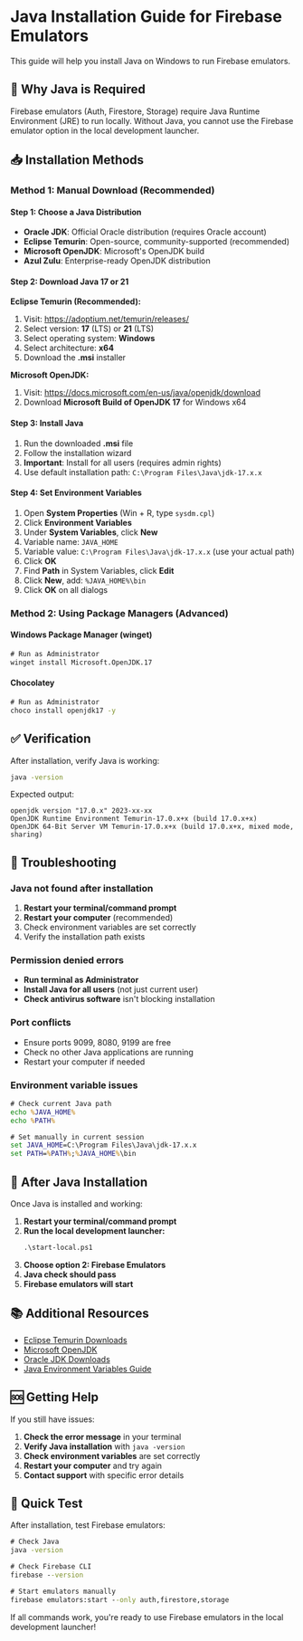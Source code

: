 # Java Installation Guide for Firebase Emulators

This guide will help you install Java on Windows to run Firebase emulators.

## 🚨 Why Java is Required

Firebase emulators (Auth, Firestore, Storage) require Java Runtime Environment (JRE) to run locally. Without Java, you cannot use the Firebase emulator option in the local development launcher.

## 📥 Installation Methods

### Method 1: Manual Download (Recommended)

#### Step 1: Choose a Java Distribution
- **Oracle JDK**: Official Oracle distribution (requires Oracle account)
- **Eclipse Temurin**: Open-source, community-supported (recommended)
- **Microsoft OpenJDK**: Microsoft's OpenJDK build
- **Azul Zulu**: Enterprise-ready OpenJDK distribution

#### Step 2: Download Java 17 or 21
**Eclipse Temurin (Recommended):**
1. Visit: https://adoptium.net/temurin/releases/
2. Select version: **17** (LTS) or **21** (LTS)
3. Select operating system: **Windows**
4. Select architecture: **x64**
5. Download the **.msi** installer

**Microsoft OpenJDK:**
1. Visit: https://docs.microsoft.com/en-us/java/openjdk/download
2. Download **Microsoft Build of OpenJDK 17** for Windows x64

#### Step 3: Install Java
1. Run the downloaded **.msi** file
2. Follow the installation wizard
3. **Important**: Install for all users (requires admin rights)
4. Use default installation path: `C:\Program Files\Java\jdk-17.x.x`

#### Step 4: Set Environment Variables
1. Open **System Properties** (Win + R, type `sysdm.cpl`)
2. Click **Environment Variables**
3. Under **System Variables**, click **New**
4. Variable name: `JAVA_HOME`
5. Variable value: `C:\Program Files\Java\jdk-17.x.x` (use your actual path)
6. Click **OK**
7. Find **Path** in System Variables, click **Edit**
8. Click **New**, add: `%JAVA_HOME%\bin`
9. Click **OK** on all dialogs

### Method 2: Using Package Managers (Advanced)

#### Windows Package Manager (winget)
```cmd
# Run as Administrator
winget install Microsoft.OpenJDK.17
```

#### Chocolatey
```cmd
# Run as Administrator
choco install openjdk17 -y
```

## ✅ Verification

After installation, verify Java is working:

```cmd
java -version
```

Expected output:
```
openjdk version "17.0.x" 2023-xx-xx
OpenJDK Runtime Environment Temurin-17.0.x+x (build 17.0.x+x)
OpenJDK 64-Bit Server VM Temurin-17.0.x+x (build 17.0.x+x, mixed mode, sharing)
```

## 🔧 Troubleshooting

### Java not found after installation
1. **Restart your terminal/command prompt**
2. **Restart your computer** (recommended)
3. Check environment variables are set correctly
4. Verify the installation path exists

### Permission denied errors
- **Run terminal as Administrator**
- **Install Java for all users** (not just current user)
- **Check antivirus software** isn't blocking installation

### Port conflicts
- Ensure ports 9099, 8080, 9199 are free
- Check no other Java applications are running
- Restart your computer if needed

### Environment variable issues
```cmd
# Check current Java path
echo %JAVA_HOME%
echo %PATH%

# Set manually in current session
set JAVA_HOME=C:\Program Files\Java\jdk-17.x.x
set PATH=%PATH%;%JAVA_HOME%\bin
```

## 🎯 After Java Installation

Once Java is installed and working:

1. **Restart your terminal/command prompt**
2. **Run the local development launcher:**
   ```cmd
   .\start-local.ps1
   ```
3. **Choose option 2: Firebase Emulators**
4. **Java check should pass**
5. **Firebase emulators will start**

## 📚 Additional Resources

- [Eclipse Temurin Downloads](https://adoptium.net/temurin/releases/)
- [Microsoft OpenJDK](https://docs.microsoft.com/en-us/java/openjdk/download)
- [Oracle JDK Downloads](https://www.oracle.com/java/technologies/downloads/)
- [Java Environment Variables Guide](https://docs.oracle.com/javase/tutorial/essential/environment/paths.html)

## 🆘 Getting Help

If you still have issues:

1. **Check the error message** in your terminal
2. **Verify Java installation** with `java -version`
3. **Check environment variables** are set correctly
4. **Restart your computer** and try again
5. **Contact support** with specific error details

## 🚀 Quick Test

After installation, test Firebase emulators:

```cmd
# Check Java
java -version

# Check Firebase CLI
firebase --version

# Start emulators manually
firebase emulators:start --only auth,firestore,storage
```

If all commands work, you're ready to use Firebase emulators in the local development launcher!
